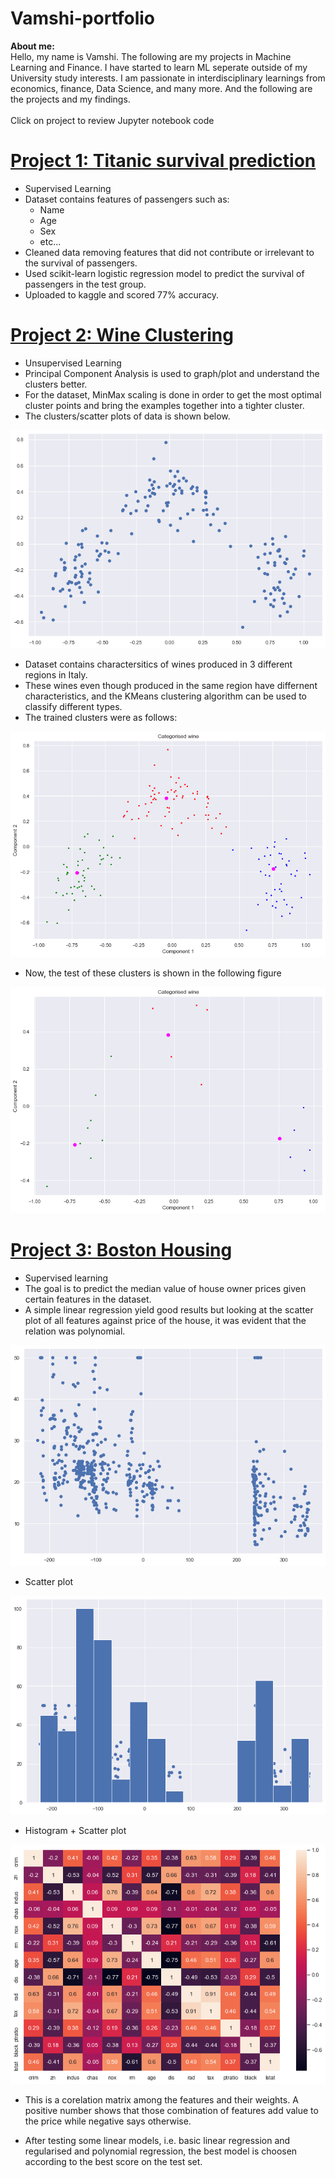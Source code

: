 # Vamshi-portfolio

**About me:** <br />
Hello, my name is Vamshi. The following are my projects in Machine Learning and Finance. I have started to learn ML seperate outside of my University study interests. I am passionate in interdisciplinary learnings from economics, finance, Data Science, and many more. And the following are the projects and my findings.
<br /> <br />
Click on project to review Jupyter notebook code
<br/>
# [Project 1: Titanic survival prediction](https://github.com/vamshikodipaka7/Vamshi-portfolio/blob/main/Titanic3.ipynb)

* Supervised Learning
* Dataset contains features of passengers such as:
  * Name
  * Age
  * Sex
  * etc...
* Cleaned data removing features that did not contribute or irrelevant to the survival of passengers.
* Used scikit-learn logistic regression model to predict the survival of passengers in the test group.
* Uploaded to kaggle and scored 77% accuracy.

# [Project 2: Wine Clustering](https://github.com/vamshikodipaka7/Vamshi-portfolio/blob/main/wineclustering.ipynb)

* Unsupervised Learning
* Principal Component Analysis is used to graph/plot and understand the clusters better.
* For the dataset, MinMax scaling is done in order to get the most optimal cluster points and bring the examples together into a tighter cluster.
* The clusters/scatter plots of data is shown below.

![alt_text](https://github.com/vamshikodipaka7/Vamshi-portfolio/blob/main/cluster%20scatter.jpg)

* Dataset contains charactersitics of wines produced in 3 different regions in Italy.
* These wines even though produced in the same region have differnent characteristics, and the KMeans clustering algorithm can be used to classify different types.
* The trained clusters were as follows:

![alt_text](https://github.com/vamshikodipaka7/Vamshi-portfolio/blob/main/trained%20clusters.jpg)

* Now, the test of these clusters is shown in the following figure

![alt_text](https://github.com/vamshikodipaka7/Vamshi-portfolio/blob/main/test%20clusters.jpg)

# [Project 3: Boston Housing](https://github.com/vamshikodipaka7/Vamshi-portfolio/blob/main/bostonhousing.ipynb)

* Supervised learning
* The goal is to predict the median value of house owner prices given certain features in the dataset.
* A simple linear regression yield good results but looking at the scatter plot of all features against price of the house, it was evident that the relation was polynomial.

![alt text](https://github.com/vamshikodipaka7/Vamshi-portfolio/blob/main/boston%20scatterplot.jpg)

* Scatter plot

![alt text](https://github.com/vamshikodipaka7/Vamshi-portfolio/blob/main/boston%20histo%20scatter%20plot.jpg)

* Histogram + Scatter plot

![alt_text](https://github.com/vamshikodipaka7/Vamshi-portfolio/blob/main/corelation%20matrix.jpg)

* This is a corelation matrix among the features and their weights. A positive number shows that those combination of features add value to the price while negative says otherwise.

* After testing some linear models, i.e. basic linear regression and regularised and polynomial regression, the best model is choosen according to the best score on the test set.
